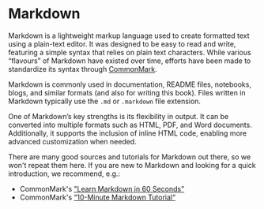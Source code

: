 # Markdown

Markdown is a lightweight markup language used to create formatted text using a plain-text editor. 
It was designed to be easy to read and write, featuring a simple syntax that relies on plain text characters. 
While various “flavours” of Markdown have existed over time, efforts have been made to standardize its syntax through [CommonMark](https://commonmark.org/).

Markdown is commonly used in documentation, README files, notebooks, blogs, and similar formats (and also for writing this book). 
Files written in Markdown typically use the `.md` or `.markdown` file extension.

One of Markdown’s key strengths is its flexibility in output. It can be converted into multiple formats such as HTML, PDF, and Word documents. 
Additionally, it supports the inclusion of inline HTML code, enabling more advanced customization when needed.

There are many good sources and tutorials for Markdown out there, so we won't repeat them here. 
If you are new to Markdown and looking for a quick introduction, we recommend, e.g.:

- CommonMark's ["Learn Markdown in 60 Seconds"](https://commonmark.org/help/)
- CommonMark's [“10-Minute Markdown Tutorial“](https://commonmark.org/help/tutorial/)
